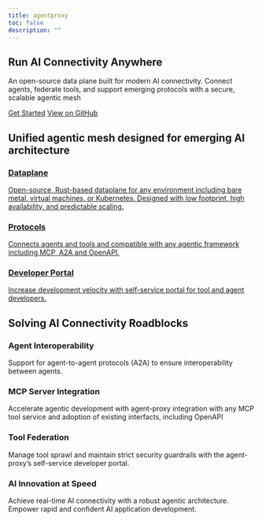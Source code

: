 ```yaml
---
title: agentproxy
toc: false
description: ""
---
```


<section class="text-white pt-[7.875rem] bg-center bg-no-repeat bg-[length:61.85319rem_60.14119rem] lg:bg-auto">
  <div class="py-8 lg:py-16 flex items-center px-6 border-b-[1px] border-b-secondary-border">
    <div class="text-center mx-auto inline-block">
      <h1 class="text-3xl/tight lg:text-6xl/tight max-w-4xl font-bold mt-6 mx-auto font-heading">Run <span class="text-tertiary-text">AI Connectivity</span> Anywhere</h1>
      <p class="text-xl max-w-3xl font-semibold mt-6 lg:mt-10 mx-auto font-heading text-secondary-text">
        An open-source data plane built for modern AI connectivity. Connect agents, federate tools, and support emerging protocols with a secure, scalable agentic mesh
      </p>
      <div class="flex justify-center space-x-4 pt-10">
        <a href="/docs/" class="text-primary-text bg-tertiary-text h-10 px-8 rounded-md inline-flex items-center justify-center gap-2 font-semibold">Get Started</a>
        <a href="https://github.com/agentproxy-dev/agentproxy" class="text-primary-text h-10 px-8 rounded-md inline-flex items-center justify-center gap-2 border-secondary-border border-[1px] font-semibold">View on GitHub</a>
      </div>
    </div>
  </div>
</section>

<section class="text-center py-20">
  <h2 class="text-primary-text text-3xl font-bold pb-12">
    Unified agentic mesh designed for emerging AI architecture
  </h2>
  <div class="flex flex-row text-start gap-8 align-middle justify-center">
    <a class="bg-secondary-bg rounded-xl max-w-96 p-4 border-secondary-border border-[1px] hover:border-primary-border" href="/">
      <h3 class="font-bold">
        Dataplane
      </h3>
      <p class="text-secondary-text text-sm">
        Open-source, Rust-based dataplane for any environment including bare metal, virtual machines, or Kubernetes. Designed with low footprint, high availability, and predictable scaling.
      </p>
    </a>
    <a class="bg-secondary-bg rounded-xl max-w-96 p-4 border-secondary-border border-[1px] hover:border-primary-border" href="/">
      <h3 class="font-bold">
        Protocols
      </h3>
      <p class="text-secondary-text text-sm">
        Connects agents and tools and compatible with any agentic framework including MCP, A2A and OpenAPI.
      </p>
    </a>
    <a class="bg-secondary-bg rounded-xl max-w-96 p-4 border-secondary-border border-[1px] hover:border-primary-border" href="/">
      <h3 class="font-bold">
        Developer Portal
      </h3>
      <p class="text-secondary-text text-sm">
        Increase development velocity with self-service portal for tool and agent developers.
      </p>
    </a>
  </div>
</section>

<section class="text-center py-20 bg-secondary-bg">
  <h2 class="text-primary-text text-3xl font-bold pb-12">
    Solving AI Connectivity Roadblocks
  </h2>
  <div class="text-start max-w-6xl mx-auto px-6 grid grid-cols-1 md:grid-cols-2 gap-8">
    <div class="bg-tertiary-bg rounded-xl p-4 border-secondary-border border-[1px]">
      <h3 class="font-bold">
        Agent Interoperability
      </h3>
      <p class="text-secondary-text text-sm">
        Support for agent-to-agent protocols (A2A) to ensure interoperability between agents.
      </p>
    </div>
    <div class="bg-tertiary-bg rounded-xl p-4 border-secondary-border border-[1px]">
      <h3 class="font-bold">
        MCP Server Integration
      </h3>
      <p class="text-secondary-text text-sm">
        Accelerate agentic development with agent-proxy integration with any MCP tool service and adoption of existing interfacts, including OpenAPI
      </p>
    </div>
    <div class="bg-tertiary-bg rounded-xl p-4 border-secondary-border border-[1px]">
      <h3 class="font-bold">
        Tool Federation
      </h3>
      <p class="text-secondary-text text-sm">
        Manage tool sprawl and maintain strict security guardrails with the agent-proxy’s self-service developer portal.
      </p>
    </div>
    <div class="bg-tertiary-bg rounded-xl p-4 border-secondary-border border-[1px]">
      <h3 class="font-bold">
        AI Innovation at Speed
      </h3>
      <p class="text-secondary-text text-sm">
        Achieve real-time AI connectivity with a robust agentic architecture. Empower rapid and confident AI application development.
      </p>
    </div>
  </div>
</section>